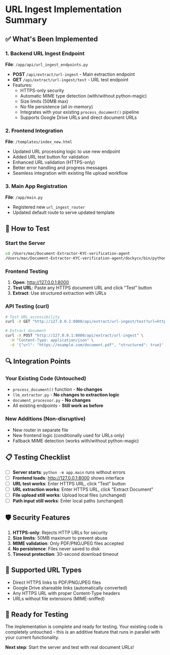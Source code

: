 # URL Ingest Implementation Summary

## ✅ What's Been Implemented

### 1. Backend URL Ingest Endpoint
**File**: `/app/api/url_ingest_endpoints.py`
- **POST** `/api/extract/url-ingest` - Main extraction endpoint
- **GET** `/api/extract/url-ingest/test` - URL test endpoint
- Features:
  - HTTPS-only security
  - Automatic MIME type detection (with/without python-magic)
  - Size limits (50MB max)
  - No file persistence (all in-memory)
  - Integrates with your existing `process_document()` pipeline
  - Supports Google Drive URLs and direct document URLs

### 2. Frontend Integration
**File**: `/templates/index_new.html`
- Updated URL processing logic to use new endpoint
- Added URL test button for validation
- Enhanced URL validation (HTTPS-only)
- Better error handling and progress messages
- Seamless integration with existing file upload workflow

### 3. Main App Registration
**File**: `/app/main.py`
- Registered new `url_ingest_router`
- Updated default route to serve updated template

## 🚀 How to Test

### Start the Server
```bash
cd /Users/mac/Document-Extractor-KYC-verification-agent
/Users/mac/Document-Extractor-KYC-verification-agent/dockycv/bin/python -m app.main
```

### Frontend Testing
1. **Open**: http://127.0.0.1:8000
2. **Test URL**: Paste any HTTPS document URL and click "Test" button
3. **Extract**: Use structured extraction with URLs

### API Testing (curl)
```bash
# Test URL accessibility
curl -X GET "http://127.0.0.1:8000/api/extract/url-ingest/test?url=https://example.com/document.pdf"

# Extract document
curl -X POST "http://127.0.0.1:8000/api/extract/url-ingest" \
  -H "Content-Type: application/json" \
  -d '{"url": "https://example.com/document.pdf", "structured": true}'
```

## 🔍 Integration Points

### Your Existing Code (Untouched)
- `process_document()` function - **No changes**
- `llm_extractor.py` - **No changes to extraction logic**
- `document_processor.py` - **No changes**
- All existing endpoints - **Still work as before**

### New Additions (Non-disruptive)
- New router in separate file
- New frontend logic (conditionally used for URLs only)
- Fallback MIME detection (works with/without python-magic)

## 📋 Testing Checklist

- [ ] **Server starts**: `python -m app.main` runs without errors
- [ ] **Frontend loads**: http://127.0.0.1:8000 shows interface
- [ ] **URL test works**: Enter HTTPS URL, click "Test" button
- [ ] **URL extraction works**: Enter HTTPS URL, click "Extract Document"
- [ ] **File upload still works**: Upload local files (unchanged)
- [ ] **Path input still works**: Enter local paths (unchanged)

## 🛡️ Security Features

1. **HTTPS-only**: Rejects HTTP URLs for security
2. **Size limits**: 50MB maximum to prevent abuse
3. **MIME validation**: Only PDF/PNG/JPEG files accepted
4. **No persistence**: Files never saved to disk
5. **Timeout protection**: 30-second download timeout

## 🔗 Supported URL Types

- Direct HTTPS links to PDF/PNG/JPEG files
- Google Drive shareable links (automatically converted)
- Any HTTPS URL with proper Content-Type headers
- URLs without file extensions (MIME-sniffed)

## 🚨 Ready for Testing

The implementation is complete and ready for testing. Your existing code is completely untouched - this is an additive feature that runs in parallel with your current functionality.

**Next step**: Start the server and test with real document URLs!
